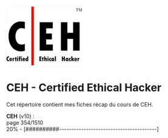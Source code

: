 ![CEH logo](.images/ceh_logo.png "CEH logo")  

# CEH - Certified Ethical Hacker

Cet répertoire contient mes fiches récap du cours de CEH.

**CEH** (v10) :  
page 354/1510  
20% - [##########----------------------------------------]

<!--50 caractères soit 1 '#' = 2% -->